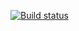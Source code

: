 [![Build status](https://badge.buildkite.com/84b05a202d0fcbf03c74fba5c8f715aa4048eee6dfcc876ac3.svg)]([https://buildkite.com/myob/suyash-mastermind-frontend](https://buildkite.com/myob/ajay-ghibli-frontend)https://buildkite.com/myob/ajay-ghibli-frontend)
